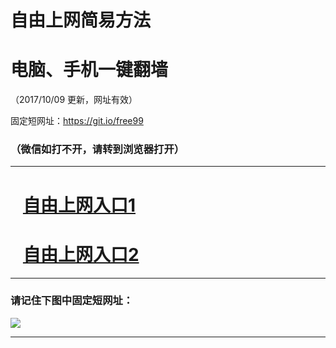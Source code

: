 ﻿# 自由上网简易方法

# 电脑、手机一键翻墙

（2017/10/09 更新，网址有效）

固定短网址：https://git.io/free99

### （微信如打不开，请转到浏览器打开）


***





# &nbsp;&nbsp; <a href="http://ft265607268.fwq-tz-1001.info/fwqtz01.html?t=10090016896 " target="_blank">自由上网入口1</a>
# &nbsp;&nbsp; <a href="http://ft143489779.fwq-tz-1002.info/fwqtz02.html?t=10090013101 " target="_blank">自由上网入口2</a>
***

### 请记住下图中固定短网址：

<img src="https://s3-us-west-2.amazonaws.com/fwq-1001/yjfq-20170905okok.png" /> 


***


